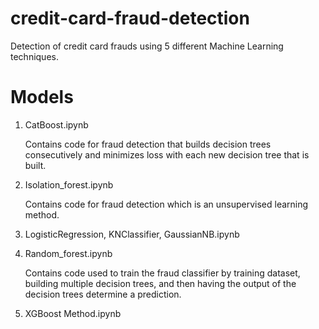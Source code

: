 # credit-card-fraud-detection
Detection of credit card frauds using 5 different Machine Learning techniques.

# Models
1. CatBoost.ipynb

   Contains code for fraud detection that builds decision trees consecutively and minimizes loss with each new decision tree that is built.

2. Isolation_forest.ipynb

   Contains code for fraud detection which is an unsupervised learning method.

3. LogisticRegression, KNClassifier, GaussianNB.ipynb

4. Random_forest.ipynb

   Contains code used to train the fraud classifier by training dataset, building multiple decision trees, and then having the output of the decision trees determine a prediction.

5. XGBoost Method.ipynb

